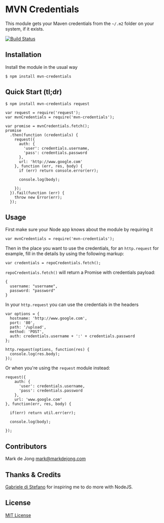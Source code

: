 # MVN Credentials

This module gets your Maven credentials from the `~/.m2` folder on your system, if it exists.

[![Build Status](https://travis-ci.org/mistermark/mvn-credentials.svg?branch=master)](https://travis-ci.org/mistermark/mvn-credentials)

## Installation

Install the module in the usual way

```
$ npm install mvn-credentials
```

## Quick Start (tl;dr)

```
$ npm install mvn-credentials request
```

```
var request = require('request');
var mvnCredentials = require('mvn-credentials');

var promise = mvnCredentials.fetch();
promise
  .then(function (credentials) {
    request({
      auth: {
        'user': credentials.username,
        'pass': credentials.password
      },
      url: 'http://www.google.com'
    }, function (err, res, body) {
      if (err) return console.error(err);

      console.log(body);

    });
  }).fail(function (err) {
    throw new Error(err);
  });
```


## Usage

First make sure your Node app knows about the module by requiring it

    var mvnCredentials = require('mvn-credentials');

Then in the place you want to use the credentials, for an `http.request` for example,
fill in the details by using the following markup:

    var credentials = repoCredentials.fetch();

`repoCredentials.fetch()` will return a Promise with credentials payload:

```
{
  username: "username",
  password: "password"
}
```

In your `http.request` you can use the credentials in the headers

    var options = {
      hostname: 'http://www.google.com',
      port: '80',
      path: '/upload',
      method: 'POST',
      auth: credentials.username + ':' + credentials.password
    };

    http.request(options, function(res) {
      console.log(res.body);
    });

Or when you're using the `request` module instead:

    request({
        auth: {
          'user': credentials.username,
          'pass': credentials.password
        },
        url: 'www.google.com'
    }, function(err, res, body) {

      if(err) return util.err(err);

      console.log(body);

    });

## Contributors

Mark de Jong <mark@markdejong.com>

## Thanks & Credits

[Gabriele di Stefano](https://github.com/gabrieleds) for inspiring me to do more with NodeJS.

## License

[MIT License](https://github.com/mistermark/mvn-credentials/blob/develop/LICENSE)
